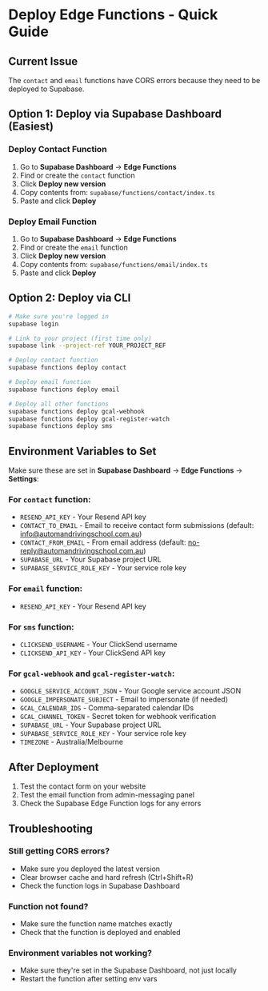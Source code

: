 # Deploy Edge Functions - Quick Guide

## Current Issue
The `contact` and `email` functions have CORS errors because they need to be deployed to Supabase.

## Option 1: Deploy via Supabase Dashboard (Easiest)

### Deploy Contact Function
1. Go to **Supabase Dashboard** → **Edge Functions**
2. Find or create the `contact` function
3. Click **Deploy new version**
4. Copy contents from: `supabase/functions/contact/index.ts`
5. Paste and click **Deploy**

### Deploy Email Function
1. Go to **Supabase Dashboard** → **Edge Functions**
2. Find or create the `email` function
3. Click **Deploy new version**
4. Copy contents from: `supabase/functions/email/index.ts`
5. Paste and click **Deploy**

## Option 2: Deploy via CLI

```bash
# Make sure you're logged in
supabase login

# Link to your project (first time only)
supabase link --project-ref YOUR_PROJECT_REF

# Deploy contact function
supabase functions deploy contact

# Deploy email function
supabase functions deploy email

# Deploy all other functions
supabase functions deploy gcal-webhook
supabase functions deploy gcal-register-watch
supabase functions deploy sms
```

## Environment Variables to Set

Make sure these are set in **Supabase Dashboard** → **Edge Functions** → **Settings**:

### For `contact` function:
- `RESEND_API_KEY` - Your Resend API key
- `CONTACT_TO_EMAIL` - Email to receive contact form submissions (default: info@automandrivingschool.com.au)
- `CONTACT_FROM_EMAIL` - From email address (default: no-reply@automandrivingschool.com.au)
- `SUPABASE_URL` - Your Supabase project URL
- `SUPABASE_SERVICE_ROLE_KEY` - Your service role key

### For `email` function:
- `RESEND_API_KEY` - Your Resend API key

### For `sms` function:
- `CLICKSEND_USERNAME` - Your ClickSend username
- `CLICKSEND_API_KEY` - Your ClickSend API key

### For `gcal-webhook` and `gcal-register-watch`:
- `GOOGLE_SERVICE_ACCOUNT_JSON` - Your Google service account JSON
- `GOOGLE_IMPERSONATE_SUBJECT` - Email to impersonate (if needed)
- `GCAL_CALENDAR_IDS` - Comma-separated calendar IDs
- `GCAL_CHANNEL_TOKEN` - Secret token for webhook verification
- `SUPABASE_URL` - Your Supabase project URL
- `SUPABASE_SERVICE_ROLE_KEY` - Your service role key
- `TIMEZONE` - Australia/Melbourne

## After Deployment

1. Test the contact form on your website
2. Test the email function from admin-messaging panel
3. Check the Supabase Edge Function logs for any errors

## Troubleshooting

### Still getting CORS errors?
- Make sure you deployed the latest version
- Clear browser cache and hard refresh (Ctrl+Shift+R)
- Check the function logs in Supabase Dashboard

### Function not found?
- Make sure the function name matches exactly
- Check that the function is deployed and enabled

### Environment variables not working?
- Make sure they're set in the Supabase Dashboard, not just locally
- Restart the function after setting env vars
